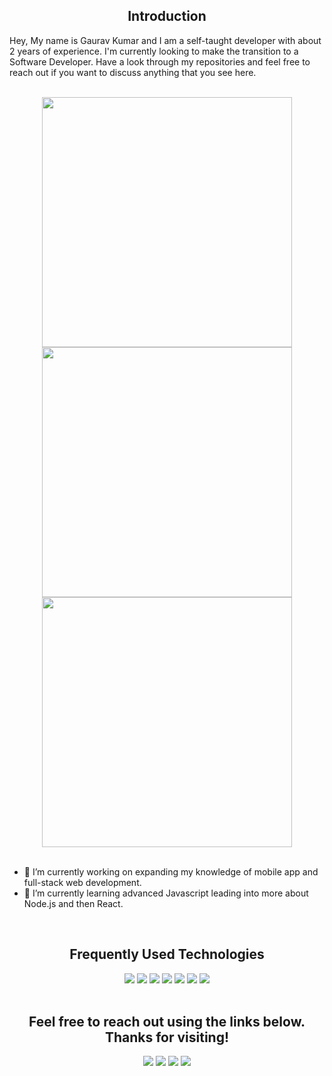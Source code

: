 <h2 align="center">Introduction</h2>

Hey, My name is Gaurav Kumar and I am a self-taught developer with about 2 years of experience. I'm currently looking to make the transition to a Software Developer. Have a look through my repositories and feel free to reach out if you want to discuss anything that you see here.

<br>
<div align="center">
  <img src="https://github-readme-stats.vercel.app/api?username=gauravksh&theme=radical&show_icons=true&hide_border=true&count_private=true&hide=stars,issues" width = "400">
</div>
<div align="center">
  <img src="https://github-readme-streak-stats.herokuapp.com/?user=gauravksh&theme=radical&hide_border=true" width = "400">
</div>
<div align="center">
  <img src="https://github-readme-stats.vercel.app/api/top-langs/?username=gauravksh&theme=radical&show_icons=true&hide_border=true&layout=compact" width = "400">
</div>
<br>

- 🔭 I’m currently working on expanding my knowledge of mobile app and full-stack web development. <br>
- 🌱 I’m currently learning advanced Javascript leading into more about Node.js and then React. <br>

<br>
<h2 align="center">Frequently Used Technologies</h2>


<div align="center">
  <img src="https://img.shields.io/badge/python%20-%2314354C.svg?&style=for-the-badge&logo=python&logoColor=white">   <img src="https://img.shields.io/badge/Java-ED8B00?style=for-the-badge&logo=java&logoColor=white">   <img src="https://img.shields.io/badge/javascript%20-%23323330.svg?&style=for-the-badge&logo=javascript&logoColor=%23F7DF1E">   <img src="https://img.shields.io/badge/html5%20-%23E34F26.svg?&style=for-the-badge&logo=html5&logoColor=white">   <img src="https://img.shields.io/badge/css3%20-%231572B6.svg?&style=for-the-badge&logo=css3&logoColor=white">   <img src="https://img.shields.io/badge/git%20-%23F05033.svg?&style=for-the-badge&logo=git&logoColor=white"/>   <img src="http://img.shields.io/badge/-VS%20Code-000000?style=for-the-badge&logo=Visual-studio-code&logoColor=blue">
</div>


<br>
<h2 align="center">Feel free to reach out using the links below. Thanks for visiting!</h2>
<p align="center">
  <a href="https://www.linkedin.com/in/gauravksh/"><img src="https://img.shields.io/badge/linkedin-%230077B5.svg?&style=for-the-badge&logo=linkedin&logoColor=white"/></a>
  <a href="https://www.instagram.com/gaurav_ksh_/"><img src="https://img.shields.io/badge/instagram-%23E4405F.svg?&style=for-the-badge&logo=instagram&logoColor=white"/></a>
    <a href="https://discord.gg/WU4ExPZTc"><img src="https://img.shields.io/badge/discord-%237289d9.svg?&style=for-the-badge&logo=discord&logoColor=white"/></a>
  <a href="https://www.instagram.com/peytonbechard/"><img src="https://img.shields.io/badge/leetcode-%23f89f1b.svg?&style=for-the-badge&logo=leetcode&logoColor=white"/></a>

  
</p>

